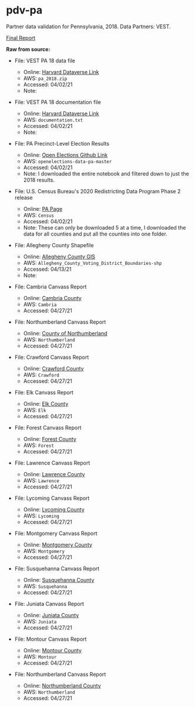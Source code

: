 # pdv-pa  
Partner data validation for Pennsylvania, 2018. Data Partners: VEST. 

[Final Report](https://docs.google.com/document/d/1rvJhYrm8u3YhLBtHbYkxqT4f0gKaEpnWDPo4K7c9qlc/edit#)

**Raw from source:**
- File: VEST PA 18 data file
  - Online: [Harvard Dataverse Link](https://dataverse.harvard.edu/file.xhtml?fileId=4195269&version=33.0)
  - AWS: `pa_2018.zip`
  - Accessed: 04/02/21
  - Note:

- File: VEST PA 18 documentation file
  - Online: [Harvard Dataverse Link](https://dataverse.harvard.edu/file.xhtml?fileId=4366213&version=33.0)
  - AWS: `documentation.txt`
  - Accessed: 04/02/21
  - Note:

- File: PA Precinct-Level Election Results
  - Online: [Open Elections Github Link](https://github.com/openelections/openelections-data-pa)
  - AWS: `openelections-data-pa-master`
  - Accessed: 04/02/21
  - Note: I downloaded the entire notebook and filtered down to just the 2018 results.

- File: U.S. Census Bureau's 2020 Redistricting Data Program Phase 2 release
  - Online: [PA Page](https://www.census.gov/geo/partnerships/pvs/partnership19v2/st42_pa.html)
  - AWS: `Census`
  - Accessed: 04/02/21
  - Note: These can only be downloaded 5 at a time, I downloaded the data for all counties and put all the counties into one folder.

- File: Allegheny County Shapefile
  - Online: [Allegheny County GIS](https://openac-alcogis.opendata.arcgis.com/datasets/faaf42d7eaa041cb9fa623ac7b42f475_0?geometry=-81.009%2C40.251%2C-79.031%2C40.617)
  - AWS: `Allegheny_County_Voting_District_Boundaries-shp`
  - Accessed: 04/13/21
  - Note:

- File: Cambria Canvass Report
  - Online: [Cambria County](http://elections.cambriacountypa.gov/Elections.Webclient/Default.aspx?PageLayout=BYPRECINCT&Election=28&Precinct=232)
  - AWS: `Cambria`
  - Accessed: 04/27/21

- File: Northumberland Canvass Report
  - Online: [County of Northumberland](https://www.norrycopa.net/index.php/2018-results/)
  - AWS: `Northumberland`
  - Accessed: 04/27/21

- File: Crawford Canvass Report
  - Online: [Crawford County](https://www.crawfordcountypa.net/VoterServices/Documents/GeneralArchives/2018_General_Results.pdf)
  - AWS: `Crawford`
  - Accessed: 04/27/21

- File: Elk Canvass Report
  - Online: [Elk County](https://www.co.elk.pa.us/images/Elections/2018_General_Election.pdf)
  - AWS: `Elk`
  - Accessed: 04/27/21

- File: Forest Canvass Report
  - Online: [Forest County](http://cms6.revize.com/revize/forestcounty/departments/docs/November%202018%20Election%20Results.pdf)
  - AWS: `Forest`
  - Accessed: 04/27/21

- File: Lawrence Canvass Report
  - Online: [Lawrence County](https://lawrencecountypa.gov/wp-content/uploads/2018/12/nov2018pre-official.pdf)
  - AWS: `Lawrence`
  - Accessed: 04/27/21

- File: Lycoming Canvass Report
  - Online: [Lycoming County](http://www.lyco.org/Portals/1/VoterServices/Documents/2018%20General%20Election%20Precinct%20Results.pdf)
  - AWS: `Lycoming`
  - Accessed: 04/27/21

- File: Montgomery Canvass Report
  - Online: [Montgomery County](https://www.montcopa.org/ArchiveCenter/ViewFile/Item/4680)
  - AWS: `Montgomery`
  - Accessed: 04/27/21

- File: Susquehanna Canvass Report
  - Online: [Susquehanna County](http://www.susqco.com/Dept/Voter/Documents/2018-General-Unofficial-Precinct-Report.pdf)
  - AWS: `Susquehanna`
  - Accessed: 04/27/21

- File: Juniata Canvass Report
  - Online: [Juniata County](https://www.juniataco.org/wp-content/uploads/Precinct-Report-Nov2018.pdf)
  - AWS: `Juniata`
  - Accessed: 04/27/21

- File: Montour Canvass Report
  - Online: [Montour County](http://www.montourco.org/SiteCollectionDocuments/district.pdf)
  - AWS: `Montour`
  - Accessed: 04/27/21

- File: Northumberland Canvass Report
  - Online: [Northumberland County](https://www.norrycopa.net/index.php/2018-results/)
  - AWS: `Northumberland`
  - Accessed: 04/27/21

